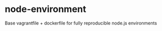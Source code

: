 node-environment
================
Base vagrantfile + dockerfile for fully reproducible node.js environments
